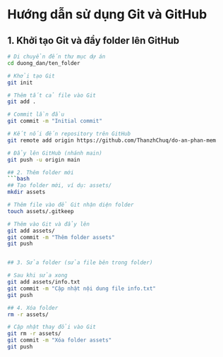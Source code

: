 # Hướng dẫn sử dụng Git và GitHub

## 1. Khởi tạo Git và đẩy folder lên GitHub

```bash
# Di chuyển đến thư mục dự án
cd duong_dan/ten_folder

# Khởi tạo Git
git init

# Thêm tất cả file vào Git
git add .

# Commit lần đầu
git commit -m "Initial commit"

# Kết nối đến repository trên GitHub
git remote add origin https://github.com/ThanzhChuq/do-an-phan-mem

# Đẩy lên GitHub (nhánh main)
git push -u origin main

## 2. Thêm folder mới
```bash
## Tạo folder mới, ví dụ: assets/
mkdir assets

# Thêm file vào để Git nhận diện folder
touch assets/.gitkeep

# Thêm vào Git và đẩy lên
git add assets/
git commit -m "Thêm folder assets"
git push


## 3. Sửa folder (sửa file bên trong folder)

# Sau khi sửa xong
git add assets/info.txt
git commit -m "Cập nhật nội dung file info.txt"
git push

## 4. Xóa folder
rm -r assets/

# Cập nhật thay đổi vào Git
git rm -r assets/
git commit -m "Xóa folder assets"
git push
